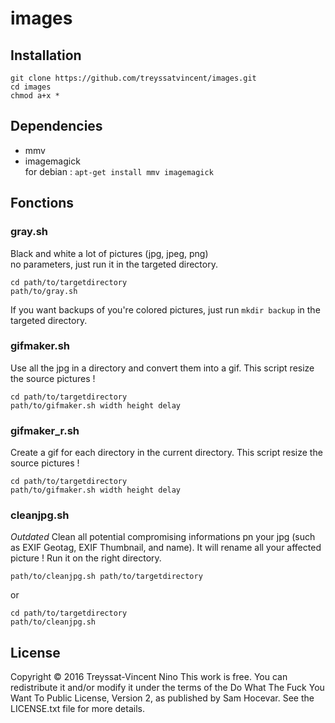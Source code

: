 # images
## Installation
```
git clone https://github.com/treyssatvincent/images.git  
cd images  
chmod a+x *  
```
## Dependencies
- mmv
- imagemagick  
for debian : ``apt-get install mmv imagemagick``

## Fonctions
### gray.sh
Black and white a lot of pictures (jpg, jpeg, png)  
no parameters, just run it in the targeted directory.  
```
cd path/to/targetdirectory  
path/to/gray.sh  
```
If you want backups of you're colored pictures, just run ``mkdir backup`` in the targeted directory.
### gifmaker.sh
Use all the jpg in a directory and convert them into a gif. This script resize the source pictures !
```
cd path/to/targetdirectory  
path/to/gifmaker.sh width height delay  
```
### gifmaker_r.sh
Create a gif for each directory in the current directory. This script resize the source pictures !
```
cd path/to/targetdirectory  
path/to/gifmaker.sh width height delay  
```
### cleanjpg.sh
*Outdated*
Clean all potential compromising informations pn your jpg (such as EXIF Geotag, EXIF Thumbnail, and name). It will rename all your affected picture ! Run it on the right directory.
```
path/to/cleanjpg.sh path/to/targetdirectory  
```
or
```
cd path/to/targetdirectory  
path/to/cleanjpg.sh  
```
## License
Copyright © 2016 Treyssat-Vincent Nino
This work is free. You can redistribute it and/or modify it under the
terms of the Do What The Fuck You Want To Public License, Version 2,
as published by Sam Hocevar. See the LICENSE.txt file for more details.
